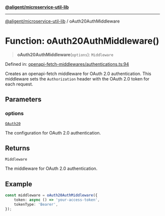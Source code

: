 [**@aligent/microservice-util-lib**](../modules.md)

***

[@aligent/microservice-util-lib](../modules.md) / oAuth20AuthMiddleware

# Function: oAuth20AuthMiddleware()

> **oAuth20AuthMiddleware**(`options`): `Middleware`

Defined in: [openapi-fetch-middlewares/authentications.ts:94](https://github.com/aligent/microservice-development-utilities/blob/e13483771966234032f5249dc36c2c31c71d7cf1/packages/microservice-util-lib/src/openapi-fetch-middlewares/authentications.ts#L94)

Creates an openapi-fetch middleware for OAuth 2.0 authentication.
This middleware sets the `Authorization` header with the OAuth 2.0 token for each request.

## Parameters

### options

[`OAuth20`](../interfaces/OAuth20.md)

The configuration for OAuth 2.0 authentication.

## Returns

`Middleware`

The middleware for OAuth 2.0 authentication.

## Example

```ts
const middleware = oAuth20AuthMiddleware({
    token: async () => 'your-access-token',
    tokenType: 'Bearer',
});
```
